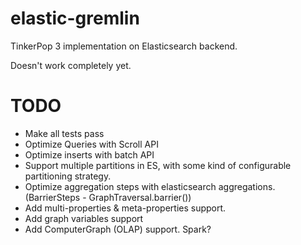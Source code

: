 # elastic-gremlin
TinkerPop 3 implementation on Elasticsearch backend.

Doesn't work completely yet.

# TODO
* Make all tests pass
* Optimize Queries with Scroll API
* Optimize inserts with batch API
* Support multiple partitions in ES, with some kind of configurable partitioning strategy.
* Optimize aggregation steps with elasticsearch aggregations. (BarrierSteps - GraphTraversal.barrier())
* Add multi-properties & meta-properties support.
* Add graph variables support
* Add ComputerGraph (OLAP) support. Spark?
